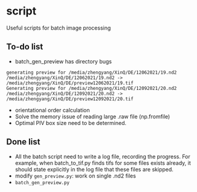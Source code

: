 # script
 Useful scripts for batch image processing

## To-do list
- batch_gen_preview has directory bugs
```
generating preview for /media/zhengyang/XinQ/DE/12062021/19.nd2
/media/zhengyang/XinQ/DE/12062021/19.nd2 -> /media/zhengyang/XinQ/DE/preview12062021/19.tif
Generating preview for /media/zhengyang/XinQ/DE/12092021/20.nd2
/media/zhengyang/XinQ/DE/12092021/20.nd2 -> /media/zhengyang/XinQ/DE/preview12092021/20.tif
```
- orientational order calculation
- Solve the memory issue of reading large .raw file (np.fromfile)
- Optimal PIV box size need to be determined.
## Done list
- All the batch script need to write a log file, recording the progress. For example, when batch_to_tif.py finds tifs for some files exists already, it should state explicitly in the log file that these files are skipped.
- modify `gen_preview.py`: work on single .nd2 files
- `batch_gen_preview.py`
